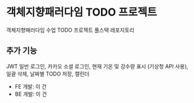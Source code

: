 # 객체지향패러다임 TODO 프로젝트
객체지향패러다임 수업 TODO 프로젝트 풀스택 레포지토리

## 추가 기능
JWT 일반 로그인, 카카오 소셜 로그인, 현재 기온 및 강수량 표시 (기상청 API 사용), 일괄 삭제, 날짜별 TODO 저장, 캘린더

- FE 개발: 이 건
- BE 개발: 이 건
